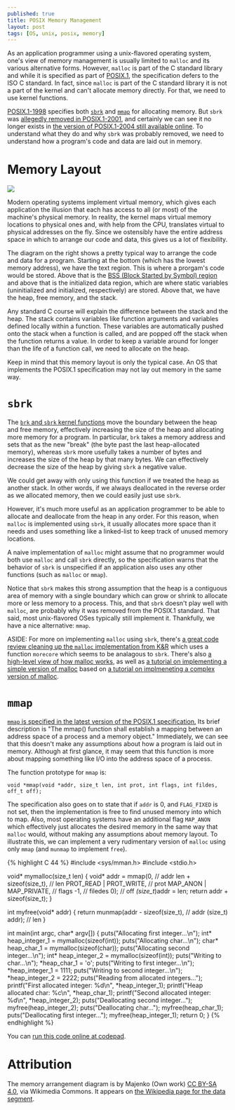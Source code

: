 ```yaml
---
published: true
title: POSIX Memory Management
layout: post
tags: [OS, unix, posix, memory]
---
```


As an application programmer using a unix-flavored operating system, one's view of memory management is usually limited to `malloc` and its various alternative forms.  However, `malloc` is part of the C standard library and while it is specified as part of [POSIX.1](http://pubs.opengroup.org/onlinepubs/9699919799/), the specification defers to the ISO C standard.  In fact, since `malloc` is part of the C standard library it is not a part of the kernel and can't allocate memory directly.  For that, we need to use kernel functions.

[POSIX.1-1998](http://pubs.opengroup.org/onlinepubs/7908799/) specifies both [`sbrk`](http://pubs.opengroup.org/onlinepubs/7908799/xsh/brk.html) and [`mmap`](http://pubs.opengroup.org/onlinepubs/007908799/xsh/mmap.html) for allocating memory.  But `sbrk` was [allegedly removed in POSIX.1-2001](http://stackoverflow.com/questions/6988487/what-does-brk-system-call-do), and certainly we can see it no longer exists in [the version of POSIX.1-2004 still available online](http://pubs.opengroup.org/cgi/kman2.cgi?value=sbrk).  To understand what they do and why `sbrk` was probably removed, we need to understand how a program's code and data are laid out in memory.

# Memory Layout

![](https://upload.wikimedia.org/wikipedia/commons/thumb/7/70/Typical_computer_data_memory_arrangement.png/161px-Typical_computer_data_memory_arrangement.png)

Modern operating systems implement virtual memory, which gives each application the illusion that each has access to all (or most) of the machine's physical memory.  In reality, the kernel maps virtual memory locations to physical ones and, with help from the CPU, translates virtual to physical addresses on the fly.  Since we ostensibly have the entire address space in which to arrange our code and data, this gives us a lot of flexibility.

The diagram on the right shows a pretty typical way to arrange the code and data for a program.  Starting at the bottom (which has the lowest memory address), we have the text region.  This is where a prorgam's code would be stored.  Above that is the [BSS (Block Started by Symbol) region](https://en.wikipedia.org/wiki/.bss) and above that is the initialized data region, which are where static variables (uninitialized and initialized, respectively) are stored.  Above that, we have the heap, free memory, and the stack.

Any standard C course will explain the difference between the stack and the heap.  The stack contains variables like function arguments and variables defined locally within a function.  These variables are automatically pushed onto the stack when a function is called, and are popped off the stack when the function returns a value.  In order to keep a variable around for longer than the life of a function call, we need to allocate on the heap.

Keep in mind that this memory layout is only the typical case.  An OS that implements the POSIX.1 specification may not lay out memory in the same way.

# `sbrk`

The [`brk` and `sbrk` kernel functions](http://pubs.opengroup.org/onlinepubs/7908799/xsh/brk.html) move the boundary between the heap and free memory, effectively increasing the size of the heap and allocating more memory for a program.  In particular, `brk` takes a memory address and sets that as the new "break" (the byte past the last heap-allocated memory), whereas `sbrk` more usefully takes a number of bytes and increases the size of the heap by that many bytes.  We can effectively decrease the size of the heap by giving `sbrk` a negative value.

We could get away with only using this function if we treated the heap as another stack.  In other words, if we always deallocated in the reverse order as we allocated memory, then we could easily just use `sbrk`.

However, it's much more useful as an application programmer to be able to allocate and deallocate from the heap in any order.  For this reason, when `malloc` is implemented using `sbrk`, it usually allocates more space than it needs and uses something like a linked-list to keep track of unused memory locations.

A naive implementation of `malloc` might assume that no programmer would both use `malloc` and call `sbrk` directly, so the specification warns that the behavior of `sbrk` is unspecified if an application also uses any other functions (such as `malloc` or `mmap`).

Notice that `sbrk` makes this strong assumption that the heap is a contiguous area of memory with a single boundary which can grow or shrink to allocate more or less memory to a process.  This, and that `sbrk` doesn't play well with `malloc`, are probably why it was removed from the POSIX.1 standard.  That said, most unix-flavored OSes typically still implement it.  Thankfully, we have a nice alternative: `mmap`.

ASIDE: For more on implementing `malloc` using `sbrk`, there's [a great code review cleaning up the `malloc` implementation from K&R](https://stackoverflow.com/questions/13159564/explain-this-implementation-of-malloc-from-the-kr-book/13159565#13159565) which uses a function `morecore` which seems to be analagous to `sbrk`.  There's also [a high-level view of how malloc works](http://jamesgolick.com/2013/5/15/memory-allocators-101.html), as well as [a tutorial on implementing a simple version of malloc](http://danluu.com/malloc-tutorial/) based on [a tutorial on implmeneting a complex version of malloc](http://www.inf.udec.cl/~leo/Malloc_tutorial.pdf).

# `mmap`

[`mmap` is specified in the latest version of the POSIX.1 specification.](http://pubs.opengroup.org/onlinepubs/9699919799/functions/mmap.html) Its brief description is "The mmap() function shall establish a mapping between an address space of a process and a memory object." Immediately, we can see that this doesn't make any assumptions about how a program is laid out in memory.  Although at first glance, it may seem that this function is more about mapping something like I/O into the address space of a process.

The function prototype for `mmap` is:

~~~
void *mmap(void *addr, size_t len, int prot, int flags, int fildes, off_t off);
~~~

The specification also goes on to state that if `addr` is 0, and `FLAG_FIXED` is not set, then the implementation is free to find unused memory into which to map.  Also, most operating systems have an additional flag `MAP_ANON` which effectively just allocates the desired memory in the same way that `malloc` would, without making any assumptions about memory layout.  To illustrate this, we can implement a very rudimentary version of `malloc` using only `mmap` (and `munmap` to implement `free`).

{% highlight C 44 %}
#include <sys/mman.h>
#include <stdio.h>

void* mymalloc(size_t len) {
  void* addr = mmap(0,                      // addr
                    len + sizeof(size_t),   // len
                    PROT_READ | PROT_WRITE, // prot
                    MAP_ANON | MAP_PRIVATE, // flags
                    -1,                     // filedes
                    0);                     // off
  *(size_t*)addr = len;
  return addr + sizeof(size_t);
}

int myfree(void* addr) {
  return munmap(addr - sizeof(size_t),      // addr
                (size_t) addr);             // len
}

int main(int argc, char* argv[]) {
  puts("Allocating first integer...\n");
  int* heap_integer_1 = mymalloc(sizeof(int));
  puts("Allocating char...\n");
  char* heap_char_1 = mymalloc(sizeof(char));
  puts("Allocating second integer...\n");
  int* heap_integer_2 = mymalloc(sizeof(int));
  puts("Writing to char...\n");
  *heap_char_1 = 'o';
  puts("Writing to first integer...\n");
  *heap_integer_1 = 1111;
  puts("Writing to second integer...\n");
  *heap_integer_2 = 2222;
  puts("Reading from allocated integers...");
  printf("First allocated integer:  %d\n", *heap_integer_1);
  printf("Heap allocated char:      %c\n", *heap_char_1);
  printf("Second allocated integer: %d\n", *heap_integer_2);
  puts("Deallocating second integer...");
  myfree(heap_integer_2);
  puts("Deallocating char...");
  myfree(heap_char_1);
  puts("Deallocating first integer...");
  myfree(heap_integer_1);
  return 0;
}
{% endhighlight %}

You can [run this code online at codepad](http://codepad.org/NTnpRMCz).

# Attribution

The memory arrangement diagram is by Majenko (Own work) [CC BY-SA 4.0](http://creativecommons.org/licenses/by-sa/4.0), via Wikimedia Commons.  It appears on [the Wikipedia page for the data segment](https://en.wikipedia.org/wiki/Data_segment).
